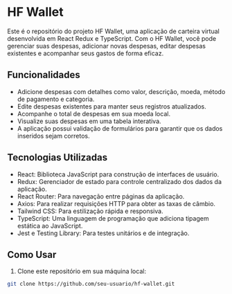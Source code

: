 # HF Wallet

Este é o repositório do projeto HF Wallet, uma aplicação de carteira virtual desenvolvida em React Redux e TypeScript. Com o HF Wallet, você pode gerenciar suas despesas, adicionar novas despesas, editar despesas existentes e acompanhar seus gastos de forma eficaz.

## Funcionalidades

- Adicione despesas com detalhes como valor, descrição, moeda, método de pagamento e categoria.
- Edite despesas existentes para manter seus registros atualizados.
- Acompanhe o total de despesas em sua moeda local.
- Visualize suas despesas em uma tabela interativa.
- A aplicação possui validação de formulários para garantir que os dados inseridos sejam corretos.

## Tecnologias Utilizadas

- React: Biblioteca JavaScript para construção de interfaces de usuário.
- Redux: Gerenciador de estado para controle centralizado dos dados da aplicação.
- React Router: Para navegação entre páginas da aplicação.
- Axios: Para realizar requisições HTTP para obter as taxas de câmbio.
- Tailwind CSS: Para estilização rápida e responsiva.
- TypeScript: Uma linguagem de programação que adiciona tipagem estática ao JavaScript.
- Jest e Testing Library: Para testes unitários e de integração.

## Como Usar

1. Clone este repositório em sua máquina local:

```bash
git clone https://github.com/seu-usuario/hf-wallet.git